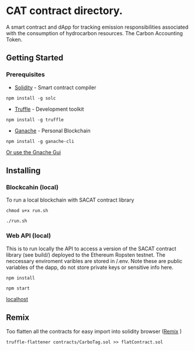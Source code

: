 # CAT contract directory.

A smart contract and dApp for tracking emission responsibilities associated with the consumption of hydrocarbon resources. The Carbon Accounting Token.

## Getting Started

### Prerequisites
* [Solidity](https://solidity.readthedocs.io/en/v0.5.3/installing-solidity.html) - Smart contract compiler

```
npm install -g solc
```

* [Truffle](https://www.trufflesuite.com/docs/truffle/getting-started/installation) - Development toolkit
```
npm install -g truffle
```

* [Ganache](https://github.com/trufflesuite/ganache-cli/blob/master/README.md) - Personal Blockchain

```
npm install -g ganache-cli
```
[Or use the Gnache Gui](https://www.trufflesuite.com/docs/ganache/quickstart) 


## Installing

### Blockcahin (local)

To run a local blockchain with SACAT contract library

```
chmod u+x run.sh 
```
```
./run.sh
```

### Web API (local)

This is to run locally the API to access a version of the SACAT contract library (see build/) deployed to the Ethereum Ropsten testnet. The neccessary enviroment varibles are stored in /.env. Note these are public variables of the dapp, do not store private keys or sensitive info here.

```
npm install 
``` 
```
npm start 
``` 
[localhost](http://localhost:3002/)


## Remix

Too flatten all the contracts for easy import into solidity browser ([Remix](https://remix.ethereum.org/) )
```
truffle-flattener contracts/CarboTag.sol >> flatContract.sol
```
